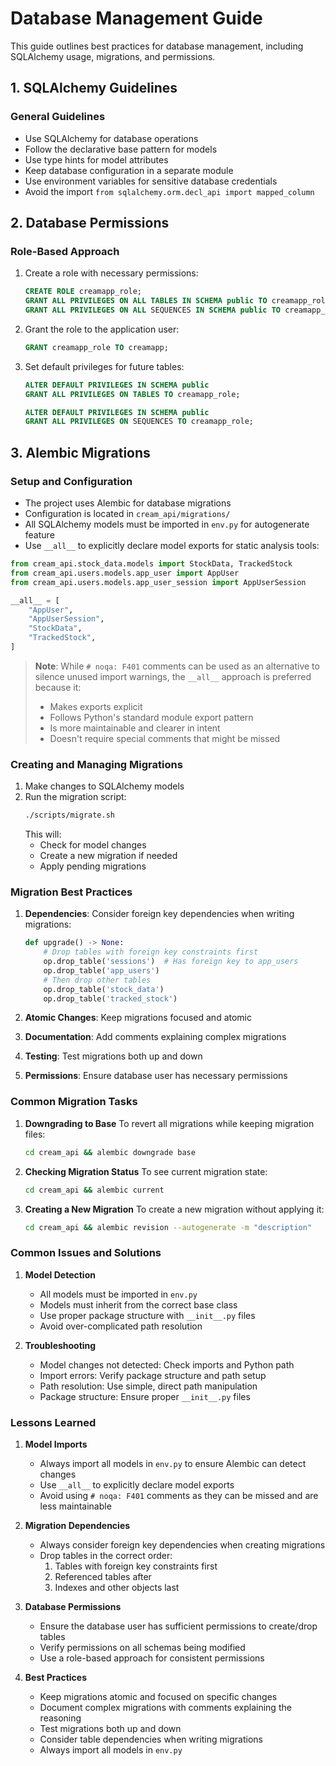 # Database Management Guide

This guide outlines best practices for database management, including SQLAlchemy usage, migrations, and permissions.

## 1. SQLAlchemy Guidelines

### General Guidelines
- Use SQLAlchemy for database operations
- Follow the declarative base pattern for models
- Use type hints for model attributes
- Keep database configuration in a separate module
- Use environment variables for sensitive database credentials
- Avoid the import `from sqlalchemy.orm.decl_api import mapped_column`

## 2. Database Permissions

### Role-Based Approach
1. Create a role with necessary permissions:
   ```sql
   CREATE ROLE creamapp_role;
   GRANT ALL PRIVILEGES ON ALL TABLES IN SCHEMA public TO creamapp_role;
   GRANT ALL PRIVILEGES ON ALL SEQUENCES IN SCHEMA public TO creamapp_role;
   ```

2. Grant the role to the application user:
   ```sql
   GRANT creamapp_role TO creamapp;
   ```

3. Set default privileges for future tables:
   ```sql
   ALTER DEFAULT PRIVILEGES IN SCHEMA public
   GRANT ALL PRIVILEGES ON TABLES TO creamapp_role;

   ALTER DEFAULT PRIVILEGES IN SCHEMA public
   GRANT ALL PRIVILEGES ON SEQUENCES TO creamapp_role;
   ```

## 3. Alembic Migrations

### Setup and Configuration
- The project uses Alembic for database migrations
- Configuration is located in `cream_api/migrations/`
- All SQLAlchemy models must be imported in `env.py` for autogenerate feature
- Use `__all__` to explicitly declare model exports for static analysis tools:

```python
from cream_api.stock_data.models import StockData, TrackedStock
from cream_api.users.models.app_user import AppUser
from cream_api.users.models.app_user_session import AppUserSession

__all__ = [
    "AppUser",
    "AppUserSession",
    "StockData",
    "TrackedStock",
]
```

> **Note**: While `# noqa: F401` comments can be used as an alternative to silence unused import warnings, the `__all__` approach is preferred because it:
> - Makes exports explicit
> - Follows Python's standard module export pattern
> - Is more maintainable and clearer in intent
> - Doesn't require special comments that might be missed

### Creating and Managing Migrations
1. Make changes to SQLAlchemy models
2. Run the migration script:
   ```bash
   ./scripts/migrate.sh
   ```
   This will:
   - Check for model changes
   - Create a new migration if needed
   - Apply pending migrations

### Migration Best Practices
1. **Dependencies**: Consider foreign key dependencies when writing migrations:
   ```python
   def upgrade() -> None:
       # Drop tables with foreign key constraints first
       op.drop_table('sessions')  # Has foreign key to app_users
       op.drop_table('app_users')
       # Then drop other tables
       op.drop_table('stock_data')
       op.drop_table('tracked_stock')
   ```

2. **Atomic Changes**: Keep migrations focused and atomic
3. **Documentation**: Add comments explaining complex migrations
4. **Testing**: Test migrations both up and down
5. **Permissions**: Ensure database user has necessary permissions

### Common Migration Tasks

1. **Downgrading to Base**
   To revert all migrations while keeping migration files:
   ```bash
   cd cream_api && alembic downgrade base
   ```

2. **Checking Migration Status**
   To see current migration state:
   ```bash
   cd cream_api && alembic current
   ```

3. **Creating a New Migration**
   To create a new migration without applying it:
   ```bash
   cd cream_api && alembic revision --autogenerate -m "description"
   ```

### Common Issues and Solutions
1. **Model Detection**
   - All models must be imported in `env.py`
   - Models must inherit from the correct base class
   - Use proper package structure with `__init__.py` files
   - Avoid over-complicated path resolution

2. **Troubleshooting**
   - Model changes not detected: Check imports and Python path
   - Import errors: Verify package structure and path setup
   - Path resolution: Use simple, direct path manipulation
   - Package structure: Ensure proper `__init__.py` files

### Lessons Learned
1. **Model Imports**
   - Always import all models in `env.py` to ensure Alembic can detect changes
   - Use `__all__` to explicitly declare model exports
   - Avoid using `# noqa: F401` comments as they can be missed and are less maintainable

2. **Migration Dependencies**
   - Always consider foreign key dependencies when creating migrations
   - Drop tables in the correct order:
     1. Tables with foreign key constraints first
     2. Referenced tables after
     3. Indexes and other objects last

3. **Database Permissions**
   - Ensure the database user has sufficient permissions to create/drop tables
   - Verify permissions on all schemas being modified
   - Use a role-based approach for consistent permissions

4. **Best Practices**
   - Keep migrations atomic and focused on specific changes
   - Document complex migrations with comments explaining the reasoning
   - Test migrations both up and down
   - Consider table dependencies when writing migrations
   - Always import all models in `env.py`
